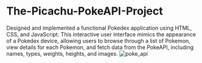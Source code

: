 # The-Picachu-PokeAPI-Project
Designed and implemented a functional Pokedex application using HTML, CSS, and JavaScript. This interactive user interface mimics the appearance of a Pokedex device, allowing users to browse through a list of Pokemon, view details for each Pokemon, and fetch data from the PokeAPI, including names, types, weights, heights, and images.
![poke_api](https://github.com/manuchehrqoriev798/The-Picachu-PokeAPI-Project/assets/112572372/168a75f1-68ee-498c-894a-8bfef25a5260)
